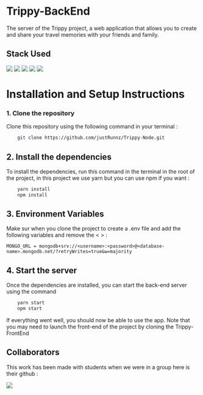 # Trippy-BackEnd

The server of the Trippy project, a web application that allows you to create and share your travel memories with your friends and family.

## Stack Used

![](https://img.shields.io/badge/Express.js-404D59?style=for-the-badge)
![](https://img.shields.io/badge/MongoDB-4EA94B?style=for-the-badge&logo=mongodb&logoColor=white)
![](https://img.shields.io/badge/Node.js-43853D?style=for-the-badge&logo=node.js&logoColor=white)
![](https://img.shields.io/badge/yarn-2C8EBB?style=for-the-badge&logo=yarn&logoColor=white)
![](https://img.shields.io/badge/Git-F05032?style=for-the-badge&logo=git&logoColor=white)

# Installation and Setup Instructions

### 1. Clone the repository

Clone this repository using the following command in your terminal :

```bash
    git clone https://github.com/justRunnz/Trippy-Node.git
```

## 2. Install the dependencies

To install the dependencies, run this command in the terminal in the root of the project, in this project we use yarn but you can use npm if you want :

```bash
    yarn install
    npm install
```

## 3. Environment Variables

Make sur when you clone the project to create a .env file and add the following variables and remove the < > :

`MONGO_URL = mongodb+srv://<username>:<password>@<database-name>.mongodb.net/?retryWrites=true&w=majority`

## 4. Start the server

Once the dependencies are installed, you can start the back-end server using the command

```bash
    yarn start
    npm start
```

If everything went well, you should now be able to use the app. Note that you may need to launch the front-end of the project by cloning the Trippy-FrontEnd

## Collaborators

This work has been made with students when we were in a group here is their github :

<a href="https://github.com/justRunnz/Trippy-Node/graphs/contributors">
    <img src="https://contrib.rocks/image?repo=https://github.com/justRunnz/Trippy-Node" />
</a>
